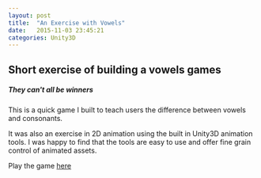 ```yaml
---
layout: post
title:  "An Exercise with Vowels"
date:   2015-11-03 23:45:21
categories: Unity3D
---
```


## Short exercise of building a vowels games

##### They can't all be winners

This is a quick game I built to teach users the difference between vowels and consonants.

It was also an exercise in 2D animation using the built in Unity3D animation tools. I was happy to find that the tools are easy to use and offer fine grain control of animated assets.

Play the game [here](../games/Vowels/vowels.html)
